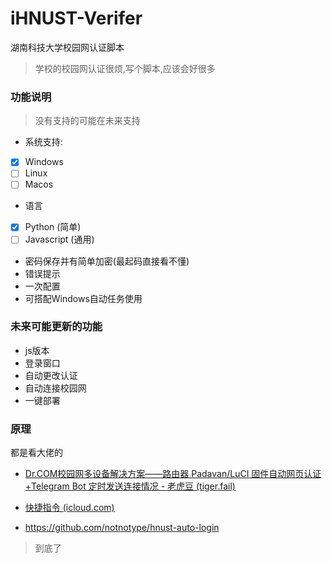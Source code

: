 # iHNUST-Verifer
湖南科技大学校园网认证脚本
>学校的校园网认证很烦,写个脚本,应该会好很多

### 功能说明

> 没有支持的可能在未来支持

- 系统支持:
- [x] Windows
- [ ] Linux
- [ ] Macos
- 语言
- [x] Python (简单)
- [ ] Javascript (通用)

- 密码保存并有简单加密(最起码直接看不懂)
- 错误提示
- 一次配置
- 可搭配Windows自动任务使用

### 未来可能更新的功能

- js版本
- 登录窗口
- 自动更改认证
- 自动连接校园网
- 一键部署

### 原理

都是看大佬的

- [Dr.COM校园网多设备解决方案——路由器 Padavan/LuCI 固件自动网页认证+Telegram Bot 定时发送连接情况 - 老虎豆 (tiger.fail)](https://tiger.fail/archives/drcom-autologin-padavan-tgbot.html)

- [快捷指令 (icloud.com)](https://www.icloud.com/shortcuts/2c9750f4ffcc4567b48b972b0c17045d)
- https://github.com/notnotype/hnust-auto-login

> 到底了

